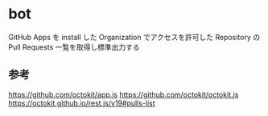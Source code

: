 # bot

GitHub Apps を install した Organization でアクセスを許可した Repository の Pull Requests 一覧を取得し標準出力する

## 参考

https://github.com/octokit/app.js
https://github.com/octokit/octokit.js
https://octokit.github.io/rest.js/v19#pulls-list
